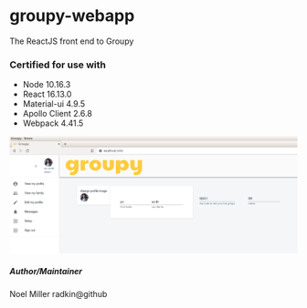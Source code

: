 # groupy-webapp
The ReactJS front end to Groupy

### Certified for use with
* Node 10.16.3
* React 16.13.0
* Material-ui 4.9.5
* Apollo Client 2.6.8
* Webpack 4.41.5

![](src/assets/groupy_readme1.png?raw=true)

##### Author/Maintainer
Noel Miller
radkin@github

